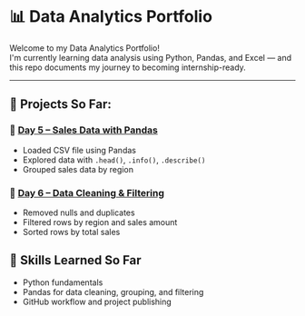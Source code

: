 # 📊 Data Analytics Portfolio 
Welcome to my Data Analytics Portfolio!  
I'm currently learning data analysis using Python, Pandas, and Excel — and this repo documents my journey to becoming internship-ready.

---

## 🚀 Projects So Far:

### 📁 [Day 5 – Sales Data with Pandas](./Day%205/csv_analysis_with_pandas.py)
- Loaded CSV file using Pandas
- Explored data with `.head()`, `.info()`, `.describe()`
- Grouped sales data by region

### 📁 [Day 6 – Data Cleaning & Filtering](./Day%206/data_cleaning_code.py)
- Removed nulls and duplicates
- Filtered rows by region and sales amount
- Sorted rows by total sales


## 🧠 Skills Learned So Far
- Python fundamentals
- Pandas for data cleaning, grouping, and filtering
- GitHub workflow and project publishing

